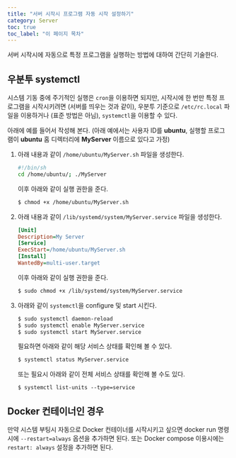 ```yaml
---
title: "서버 시작시 프로그램 자동 시작 설정하기"
category: Server
toc: true
toc_label: "이 페이지 목차"
---
```


서버 시작시에 자동으로 특정 프로그램을 실행하는 방법에 대하여 간단히 기술한다.

## 우분투 systemctl
시스템 기동 중에 주기적인 실행은 `cron`을 이용하면 되지만, 시작시에 한 번만 특정 프로그램을 시작시키려면 (서버를 띄우는 것과 같이), 우분투 기준으로 `/etc/rc.local` 파일을 이용하거나 (표준 방법은 아님), `systemctl`을 이용할 수 있다.

아래에 예를 들어서 작성해 본다. (아래 예에서는 사용자 ID를 **ubuntu**, 실행할 프로그램이 **ubuntu** 홈 디렉터리에 **MyServer** 이름으로 있다고 가정)

1. 아래 내용과 같이 `/home/ubuntu/MyServer.sh` 파일을 생성한다.
   ```bash
   #!/bin/sh
   cd /home/ubuntu/; ./MyServer
   ```
   이후 아래와 같이 실행 권한을 준다.
   ```bash
   $ chmod +x /home/ubuntu/MyServer.sh
   ```
1. 아래 내용과 같이 `/lib/systemd/system/MyServer.service` 파일을 생성한다.
   ```ini
   [Unit]
   Description=My Server
   [Service]
   ExecStart=/home/ubuntu/MyServer.sh
   [Install]
   WantedBy=multi-user.target
   ```
   이후 아래와 같이 실행 권한을 준다.
   ```bash
   $ sudo chmod +x /lib/systemd/system/MyServer.service
   ```
1. 아래와 같이 `systemctl`을 configure 및 start 시킨다.
   ```bash
   $ sudo systemctl daemon-reload
   $ sudo systemctl enable MyServer.service
   $ sudo systemctl start MyServer.service
   ```
   필요하면 아래와 같이 해당 서비스 상태를 확인해 볼 수 있다.
   ```bash
   $ systemctl status MyServer.service
   ```
   또는 필요시 아래와 같이 전체 서비스 상태를 확인해 볼 수도 있다.
   ```   
   $ systemctl list-units --type=service
   ```

## Docker 컨테이너인 경우
만약 시스템 부팅시 자동으로 Docker 컨테이너를 시작시키고 싶으면 docker run 명령시에 `--restart=always` 옵션을 추가하면 된다.  또는 Docker compose 이용시에는 `restart: always` 설정을 추가하면 된다.
